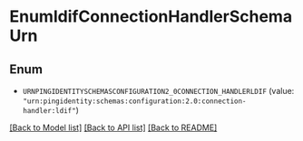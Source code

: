 # EnumldifConnectionHandlerSchemaUrn

## Enum


* `URNPINGIDENTITYSCHEMASCONFIGURATION2_0CONNECTION_HANDLERLDIF` (value: `"urn:pingidentity:schemas:configuration:2.0:connection-handler:ldif"`)


[[Back to Model list]](../README.md#documentation-for-models) [[Back to API list]](../README.md#documentation-for-api-endpoints) [[Back to README]](../README.md)


